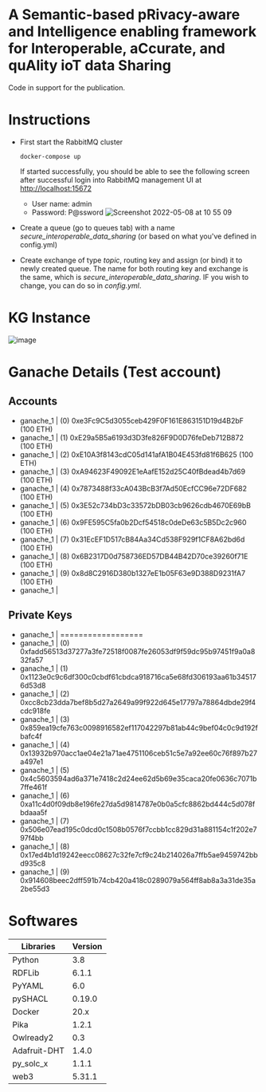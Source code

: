 # A Semantic-based pRivacy-aware and Intelligence enabling framework for Interoperable, aCcurate, and quAlity ioT data Sharing

Code in support for the publication.


# Instructions
- First start the RabbitMQ cluster
  ```
  docker-compose up
  ```
  If started successfully, you should be able to see the following screen after successful login into RabbitMQ management UI at [http://localhost:15672](http://localhost:15672)
  
  - User name: admin
  - Password: P@ssword
  ![Screenshot 2022-05-08 at 10 55 09](https://user-images.githubusercontent.com/52251022/167291400-11a318cc-e278-4ab0-a3b0-61cda9848a90.png)

- Create a queue (go to queues tab) with a name *secure_interoperable_data_sharing*  (or based on what you've defined in config.yml)
- Create exchange of type *topic*, routing key and assign (or bind) it to newly created queue. The name for both routing key and exchange is the same, which is *secure_interoperable_data_sharing*. IF you wish to change, you can do so in *config.yml*.

# KG Instance  

![image](https://user-images.githubusercontent.com/52251022/205376587-39024fe0-b5b9-44c8-b22f-3e383b273e6a.png)

# Ganache Details (Test account)
## Accounts 
- ganache_1  | (0) 0xe3Fc9C5d3055ceb429F0F161E863151D19d4B2bF (100 ETH)
- ganache_1  | (1) 0xE29a5B5a6193d3D3fe826F9D0D76feDeb712B872 (100 ETH)
- ganache_1  | (2) 0xE10A3f8143cdC05d141afA1B04E453fd81f6B625 (100 ETH)
- ganache_1  | (3) 0xA94623F49092E1eAafE152d25C40fBdead4b7d69 (100 ETH)
- ganache_1  | (4) 0x7873488f33cA043BcB3f7Ad50EcfCC96e72DF682 (100 ETH)
- ganache_1  | (5) 0x3E52c734bD3c33572bDB03cb9626cdb4670E69bB (100 ETH)
- ganache_1  | (6) 0x9FE595C5fa0b2Dcf54518c0deDe63c5B5Dc2c960 (100 ETH)
- ganache_1  | (7) 0x31EcEF1D517cB84Aa34Cd538F929f1CF8A62bd6d (100 ETH)
- ganache_1  | (8) 0x6B2317D0d758736ED57DB44B42D70ce39260f71E (100 ETH)
- ganache_1  | (9) 0x8d8C2916D380b1327eE1b05F63e9D388D9231fA7 (100 ETH)
- ganache_1  |

## Private Keys
- ganache_1  | ==================
- ganache_1  | (0) 0xfadd56513d37277a3fe72518f0087fe26053df9f59dc95b97451f9a0a832fa57
- ganache_1  | (1) 0x1123e0c9c6df300c0cbdf61cbdca918716ca5e68fd306193aa61b345176d53d8
- ganache_1  | (2) 0xcc8cb23dda7bef8b5d27a2649a99f922d645e17797a78864dbde29f4cdc918fe
- ganache_1  | (3) 0x859ea19cfe763c0098916582ef117042297b81ab44c9bef04c0c9d192fbafc4f
- ganache_1  | (4) 0x13932b970acc1ae04e21a71ae4751106ceb51c5e7a92ee60c76f897b27a497e1
- ganache_1  | (5) 0x4c5603594ad6a371e7418c2d24ee62d5b69e35caca20fe0636c7071b7ffe461f
- ganache_1  | (6) 0xa11c4d0f09db8e196fe27da5d9814787e0b0a5cfc8862bd444c5d078fbdaaa5f
- ganache_1  | (7) 0x506e07ead195c0dcd0c1508b0576f7ccbb1cc829d31a881154c1f202e797f4bb
- ganache_1  | (8) 0x17ed4b1d19242eecc08627c32fe7cf9c24b214026a7ffb5ae9459742bbd935c8
- ganache_1  | (9) 0x914608beec2dff591b74cb420a418c0289079a564ff8ab8a3a31de35a2be55d3


# Softwares
|Libraries|Version|  
|---|---| 
|Python |3.8|  
|RDFLib|6.1.1|  
|PyYAML|6.0|  
|pySHACL|0.19.0|
|Docker|20.x|
|Pika|1.2.1|
|Owlready2|0.3|
|Adafruit-DHT|1.4.0|
|py_solc_x|1.1.1|
|web3|5.31.1|
 
